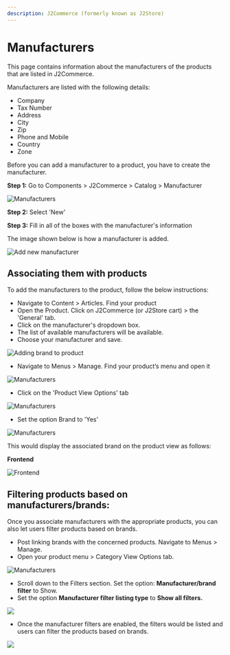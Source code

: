 ```yaml
---
description: J2Commerce (formerly known as J2Store)
---
```


# Manufacturers

This page contains information about the manufacturers of the products that are listed in J2Commerce.

Manufacturers are listed with the following details:

* Company
* Tax Number
* Address
* City
* Zip
* Phone and Mobile
* Country
* Zone

Before you can add a manufacturer to a product, you have to create the manufacturer.&#x20;

**Step 1:** Go to Components > J2Commerce > Catalog > Manufacturer

![Manufacturers](<../../assets/manufacturers1.webp>)

**Step 2:** Select 'New'

**Step 3:** Fill in all of the boxes with the manufacturer's information

The image shown below is how a manufacturer is added.

![Add new manufacturer](../../assets/manufacturers3.webp)

## Associating them with products <a href="#associating-them-to-products" id="associating-them-to-products"></a>

To add the manufacturers to the product, follow the below instructions:

* Navigate to Content > Articles. Find your product
* &#x20;Open the Product. Click on J2Commerce (or J2Store cart) > the 'General' tab.
* Click on the manufacturer's dropdown box.
* The list of available manufacturers will be available.
* Choose your manufacturer and save.

![Adding brand to product](../../assets/manufacturers4.webp)

* Navigate to Menus > Manage. Find your product’s menu and open it

![Manufacturers](<../../assets/manufacturers6.webp>)

* Click on the 'Product View Options' tab

![Manufacturers](<../../assets/manufacturers5a.webp>)

* Set the option Brand to 'Yes'

![Manufacturers](<../../assets/manufacturers5 (1).webp>)

This would display the associated brand on the product view as follows:

**Frontend**

![Frontend](https://raw.githubusercontent.com/j2store/doc-images/master/catalog/manufacturers/manufacturers-frontend.png)

## **Filtering products based on manufacturers/brands:**

Once you associate manufacturers with the appropriate products, you can also let users filter products based on brands.

* Post linking brands with the concerned products. Navigate to Menus > Manage.&#x20;
* Open your product menu > Category View Options tab.

![Manufacturers](<../../assets/manufacturers7a (1).webp>)

* Scroll down to the Filters section. Set the option: **Manufacturer/brand filter** to Show.
* Set the option **Manufacturer filter listing type** to **Show all filters.**

![](../../assets/manufacturers7.webp)

* Once the manufacturer filters are enabled, the filters would be listed and users can filter the products based on brands.

![](../../assets/screenshot-localhost-2020.08.19-12_58_14.png)
